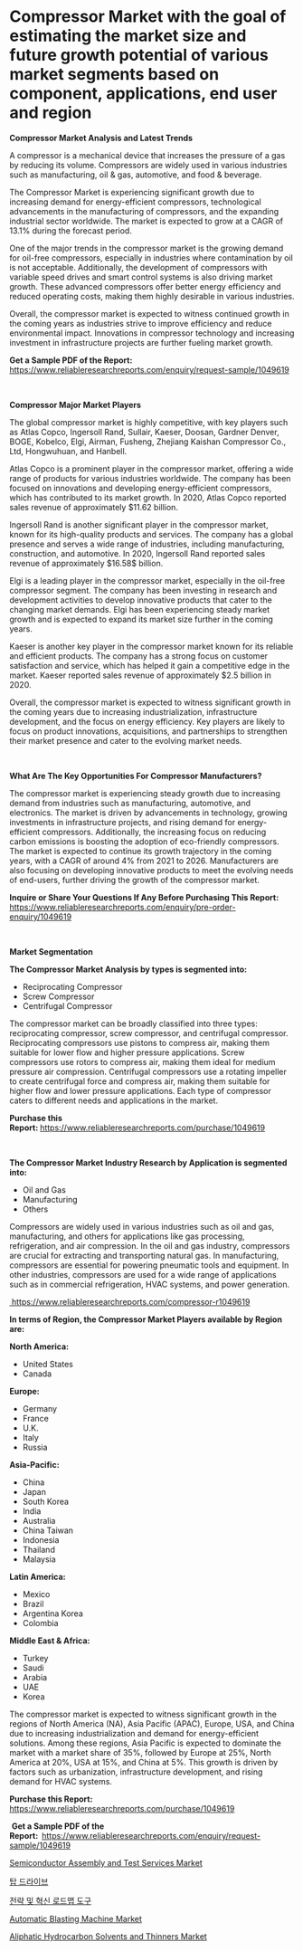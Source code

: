<p><h1>Compressor Market with the goal of estimating the market size and future growth potential of various market segments based on component, applications, end user and region</h1></p><p><strong>Compressor Market Analysis and Latest Trends</strong></p>
<p><p>A compressor is a mechanical device that increases the pressure of a gas by reducing its volume. Compressors are widely used in various industries such as manufacturing, oil & gas, automotive, and food & beverage.</p><p>The Compressor Market is experiencing significant growth due to increasing demand for energy-efficient compressors, technological advancements in the manufacturing of compressors, and the expanding industrial sector worldwide. The market is expected to grow at a CAGR of 13.1% during the forecast period.</p><p>One of the major trends in the compressor market is the growing demand for oil-free compressors, especially in industries where contamination by oil is not acceptable. Additionally, the development of compressors with variable speed drives and smart control systems is also driving market growth. These advanced compressors offer better energy efficiency and reduced operating costs, making them highly desirable in various industries.</p><p>Overall, the compressor market is expected to witness continued growth in the coming years as industries strive to improve efficiency and reduce environmental impact. Innovations in compressor technology and increasing investment in infrastructure projects are further fueling market growth.</p></p>
<p><strong>Get a Sample PDF of the Report:&nbsp;</strong> <a href="https://www.reliableresearchreports.com/enquiry/request-sample/1049619">https://www.reliableresearchreports.com/enquiry/request-sample/1049619</a></p>
<p>&nbsp;</p>
<p><strong>Compressor Major Market Players</strong></p>
<p><p>The global compressor market is highly competitive, with key players such as Atlas Copco, Ingersoll Rand, Sullair, Kaeser, Doosan, Gardner Denver, BOGE, Kobelco, Elgi, Airman, Fusheng, Zhejiang Kaishan Compressor Co., Ltd, Hongwuhuan, and Hanbell. </p><p>Atlas Copco is a prominent player in the compressor market, offering a wide range of products for various industries worldwide. The company has been focused on innovations and developing energy-efficient compressors, which has contributed to its market growth. In 2020, Atlas Copco reported sales revenue of approximately $11.62 billion.</p><p>Ingersoll Rand is another significant player in the compressor market, known for its high-quality products and services. The company has a global presence and serves a wide range of industries, including manufacturing, construction, and automotive. In 2020, Ingersoll Rand reported sales revenue of approximately $16.58$ billion.</p><p>Elgi is a leading player in the compressor market, especially in the oil-free compressor segment. The company has been investing in research and development activities to develop innovative products that cater to the changing market demands. Elgi has been experiencing steady market growth and is expected to expand its market size further in the coming years.</p><p>Kaeser is another key player in the compressor market known for its reliable and efficient products. The company has a strong focus on customer satisfaction and service, which has helped it gain a competitive edge in the market. Kaeser reported sales revenue of approximately $2.5 billion in 2020.</p><p>Overall, the compressor market is expected to witness significant growth in the coming years due to increasing industrialization, infrastructure development, and the focus on energy efficiency. Key players are likely to focus on product innovations, acquisitions, and partnerships to strengthen their market presence and cater to the evolving market needs.</p></p>
<p>&nbsp;</p>
<p><strong>What Are The Key Opportunities For Compressor Manufacturers?</strong></p>
<p><p>The compressor market is experiencing steady growth due to increasing demand from industries such as manufacturing, automotive, and electronics. The market is driven by advancements in technology, growing investments in infrastructure projects, and rising demand for energy-efficient compressors. Additionally, the increasing focus on reducing carbon emissions is boosting the adoption of eco-friendly compressors. The market is expected to continue its growth trajectory in the coming years, with a CAGR of around 4% from 2021 to 2026. Manufacturers are also focusing on developing innovative products to meet the evolving needs of end-users, further driving the growth of the compressor market.</p></p>
<p><strong>Inquire or Share Your Questions If Any Before Purchasing This Report:</strong> <a href="https://www.reliableresearchreports.com/enquiry/pre-order-enquiry/1049619">https://www.reliableresearchreports.com/enquiry/pre-order-enquiry/1049619</a></p>
<p>&nbsp;</p>
<p><strong>Market Segmentation</strong></p>
<p><strong>The Compressor Market Analysis by types is segmented into:</strong></p>
<p><ul><li>Reciprocating Compressor</li><li>Screw Compressor</li><li>Centrifugal Compressor</li></ul></p>
<p><p>The compressor market can be broadly classified into three types: reciprocating compressor, screw compressor, and centrifugal compressor. Reciprocating compressors use pistons to compress air, making them suitable for lower flow and higher pressure applications. Screw compressors use rotors to compress air, making them ideal for medium pressure air compression. Centrifugal compressors use a rotating impeller to create centrifugal force and compress air, making them suitable for higher flow and lower pressure applications. Each type of compressor caters to different needs and applications in the market.</p></p>
<p><strong>Purchase this Report:&nbsp;</strong><a href="https://www.reliableresearchreports.com/purchase/1049619">https://www.reliableresearchreports.com/purchase/1049619</a></p>
<p>&nbsp;</p>
<p><strong>The Compressor Market Industry Research by Application is segmented into:</strong></p>
<p><ul><li>Oil and Gas</li><li>Manufacturing</li><li>Others</li></ul></p>
<p><p>Compressors are widely used in various industries such as oil and gas, manufacturing, and others for applications like gas processing, refrigeration, and air compression. In the oil and gas industry, compressors are crucial for extracting and transporting natural gas. In manufacturing, compressors are essential for powering pneumatic tools and equipment. In other industries, compressors are used for a wide range of applications such as in commercial refrigeration, HVAC systems, and power generation.</p></p>
<p><a href="https://www.reliableresearchreports.com/compressor-r1049619">&nbsp;https://www.reliableresearchreports.com/compressor-r1049619</a></p>
<p><strong>In terms of Region, the Compressor Market Players available by Region are:</strong></p>
<p>
    <p> <strong> North America: </strong>
        <ul>
            <li>United States</li>
            <li>Canada</li>
        </ul>
        </p> 
    <p> <strong> Europe: </strong>
        <ul>
            <li>Germany</li>
            <li>France</li>
            <li>U.K.</li>
            <li>Italy</li>
            <li>Russia</li>
        </ul>
        </p> 
    <p> <strong> Asia-Pacific: </strong>
        <ul>
            <li>China</li>
            <li>Japan</li>
            <li>South Korea</li>
            <li>India</li>
            <li>Australia</li>
            <li>China Taiwan</li>
            <li>Indonesia</li>
            <li>Thailand</li>
            <li>Malaysia</li>
        </ul>
        </p> 
    <p> <strong> Latin America: </strong>
        <ul>
            <li>Mexico</li>
            <li>Brazil</li>
            <li>Argentina Korea</li>
            <li>Colombia</li>
        </ul>
        </p> 
    <p> <strong> Middle East & Africa: </strong>
        <ul>
            <li>Turkey</li>
            <li>Saudi</li>
            <li>Arabia</li>
            <li>UAE</li>
            <li>Korea</li>
        </ul>
    </p>
    </p>
<p><p>The compressor market is expected to witness significant growth in the regions of North America (NA), Asia Pacific (APAC), Europe, USA, and China due to increasing industrialization and demand for energy-efficient solutions. Among these regions, Asia Pacific is expected to dominate the market with a market share of 35%, followed by Europe at 25%, North America at 20%, USA at 15%, and China at 5%. This growth is driven by factors such as urbanization, infrastructure development, and rising demand for HVAC systems.</p></p>
<p><strong>Purchase this Report: </strong><a href="https://www.reliableresearchreports.com/purchase/1049619">https://www.reliableresearchreports.com/purchase/1049619</a></p>
<p>&nbsp;<strong>Get a Sample PDF of the Report:&nbsp;&nbsp;</strong><a href="https://www.reliableresearchreports.com/enquiry/request-sample/1049619">https://www.reliableresearchreports.com/enquiry/request-sample/1049619</a></p>
<p><strong></strong></p>
<p><p><a href="https://meowing-canidae-761.notion.site/Semiconductor-Assembly-and-Test-Services-Market-Furnishes-Information-on-Market-Share-Market-Trends-2088abb2ac3149e287adacadbab1fa00">Semiconductor Assembly and Test Services Market</a></p><p><a href="https://github.com/TrevorKruvalis5678/Market-Research-Report-List-1/blob/main/226881835647.md">탑 드라이브</a></p><p><a href="https://medium.com/@antosuigrtley99783676/%EC%A0%84%EB%9E%B5-%EB%B0%8F-%ED%98%81%EC%8B%A0-%EB%A1%9C%EB%93%9C%EB%A7%B5-%EB%8F%84%EA%B5%AC-%EC%8B%9C%EC%9E%A5-%EC%9C%A0%ED%98%95-%EC%9D%91%EC%9A%A9-%EB%B0%8F-%EC%A7%80%EB%A6%AC%EB%B3%84-%ED%8F%AC%EA%B4%84%EC%A0%81%EC%9D%B8-%ED%8F%89%EA%B0%80-5103f20e6bfa">전략 및 혁신 로드맵 도구</a></p><p><a href="https://github.com/joannagoyvaerts/Market-Research-Report-List-2/blob/main/automatic-blasting-machine-market.md">Automatic Blasting Machine Market</a></p><p><a href="https://issuu.com/reportprime-2/docs/aliphatic-hydrocarbon-solvents-and-thinners-market">Aliphatic Hydrocarbon Solvents and Thinners Market</a></p></p>